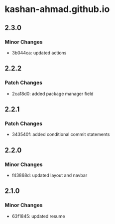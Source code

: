# kashan-ahmad.github.io

## 2.3.0

### Minor Changes

- 3b044ca: updated actions

## 2.2.2

### Patch Changes

- 2ca18d0: added package manager field

## 2.2.1

### Patch Changes

- 343540f: added conditional commit statements

## 2.2.0

### Minor Changes

- f43868d: updated layout and navbar

## 2.1.0

### Minor Changes

- 63f1845: updated resume
